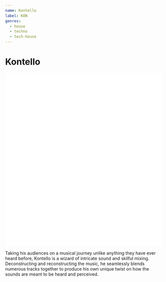 ```yaml
---
name: Kontello
label: KON
genres:
  - house
  - techno
  - tech-house
---
```


# Kontello

![](./assets/images/TM.png)

Taking his audiences on a musical journey unlike anything they have ever heard before, Kontello is a wizard of intricate sound and skilful mixing. Deconstructing and reconstructing the music, he seamlessly blends numerous tracks together to produce his own unique twist on how the sounds are meant to be heard and perceived. 
